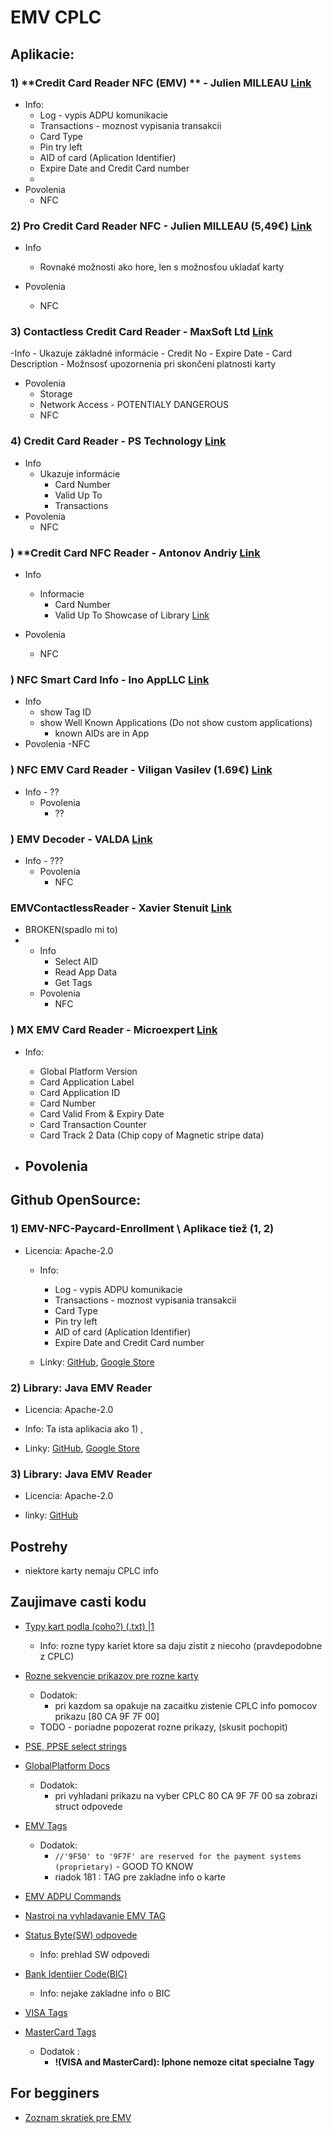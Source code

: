 # EMV CPLC

## Aplikacie:

### 1) **Credit Card Reader NFC (EMV) ** - Julien MILLEAU [Link](https://play.google.com/store/apps/details?id=com.github.devnied.emvnfccard)
  - Info: 
      - Log - vypis ADPU komunikacie 
      - Transactions - moznost vypisania transakcii
      - Card Type 
      - Pin try left
      - AID of card (Aplication Identifier)
      - Expire Date and Credit Card number
      - 
  - Povolenia 
      - NFC

### 2) **Pro Credit Card Reader NFC** - Julien MILLEAU (5,49€) [Link](https://play.google.com/store/apps/details?id=com.github.devnied.emvnfccard.pro)
  - Info
      - Rovnaké možnosti ako hore, len s možnosťou ukladať karty
  
  - Povolenia 
      - NFC

### 3) **Contactless Credit Card Reader** - MaxSoft Ltd [Link](https://play.google.com/store/apps/details?id=com.maxsoft.creditcardreader)
  -Info
      - Ukazuje základné informácie
          - Credit No
          - Expire Date
          - Card Description
      - Možnsosť upozornenia pri skončení platnosti karty

  - Povolenia 
      - Storage
      - Network Access - POTENTIALY DANGEROUS
      - NFC

### 4) **Credit Card Reader** - PS Technology [Link](https://play.google.com/store/apps/details?id=com.pstech.creditcardreaderapp)
  - Info
      -  Ukazuje informácie
          - Card Number
          - Valid Up To
          - Transactions
  - Povolenia
      - NFC

### ) **Credit Card NFC Reader - Antonov Andriy [Link](https://play.google.com/store/apps/details?id=com.pro100svitlo.nfccardread&hl=sk)
  - Info
      - Informacie 
          - Card Number
          - Valid Up To
      Showcase of Library [Link](https://github.com/pro100svitlo/Credit-Card-NFC-Reader)
      
  - Povolenia
      - NFC
   
### ) **NFC Smart Card Info** - Ino AppLLC [Link](https://play.google.com/store/apps/details?id=com.inoapp.cardinfo)
  - Info
      - show Tag ID
      - show Well Known Applications (Do not show custom applications)
          - known AIDs are in App 
  - Povolenia
      -NFC

### )  **NFC EMV Card Reader** - Viligan Vasilev (1.69€)  [Link](https://play.google.com/store/apps/details?id=com.pxdworks.nfcemvreader)
- Info
      - ??
  - Povolenia
      - ??

### ) **EMV Decoder** - VALDA [Link](https://play.google.com/store/apps/details?id=cz.valda.EMVDecoder)
- Info
      - ???
  - Povolenia
      - NFC

### **EMVContactlessReader** - Xavier Stenuit [Link](https://play.google.com/store/apps/details?id=com.development.ian.nfc_ian)
- BROKEN(spadlo mi to)
- 
  - Info
      - Select AID
      - Read App Data
      - Get Tags
  - Povolenia
      - NFC 

### ) **MX EMV Card Reader** - Microexpert [Link](https://play.google.com/store/apps/details?id=com.microexpert.www.mxemvreader)
  - Info:
      - Global Platform Version
      - Card Application Label
      - Card Application ID
      - Card Number
      - Card Valid From & Expiry Date
      - Card Transaction Counter
      - Card Track 2 Data (Chip copy of Magnetic stripe data)
  
  - Povolenia
      - 




## Github OpenSource:

### 1) **EMV-NFC-Paycard-Enrollment** \ Aplikace tiež (1, 2)
  - Licencia: Apache-2.0
      - Info: 
          - Log - vypis ADPU komunikacie 
          - Transactions - moznost vypisania transakcii
          - Card Type 
          - Pin try left
          - AID of card (Aplication Identifier)
          - Expire Date and Credit Card number
        
    - Linky: [GitHub](https://github.com/devnied/EMV-NFC-Paycard-Enrollment), [Google Store](https://play.google.com/store/apps/details?id=com.github.devnied.emvnfccard.pro)

### 2) **Library: Java EMV Reader**
  - Licencia: Apache-2.0
  - Info: Ta ista aplikacia ako 1) ,
  
  - Linky: [GitHub](https://github.com/devnied/EMV-NFC-Paycard-Enrollment), [Google Store](https://play.google.com/store/apps/details?id=com.github.devnied.emvnfccard.pro)

### 3) **Library: Java EMV Reader**
  - Licencia: Apache-2.0
  
  - linky: [GitHub](https://github.com/sasc999/javaemvreader)



## Postrehy
- niektore karty nemaju CPLC info


## Zaujimave casti kodu

- [ Typy kart podla (coho?)  (.txt)  |1](https://github.com/devnied/EMV-NFC-Paycard-Enrollment/blob/master/library/src/test/resources/smartcard_list.txt)
    - Info: rozne typy kariet ktore sa daju zistit z niecoho (pravdepodobne z CPLC)

- [Rozne sekvencie prikazov pre rozne karty](https://github.com/devnied/EMV-NFC-Paycard-Enrollment/tree/master/library/src/test/resources/data)
    - Dodatok:
        - pri kazdom sa opakuje na zacaitku zistenie CPLC info pomocov prikazu [80 CA 9F 7F 00] 
    - TODO - poriadne popozerat rozne prikazy, (skusit pochopit)

- [PSE, PPSE select strings](https://github.com/sasc999/javaemvreader/blob/f0d5920a94a0dc4be505fbb5dd03a7f1992f82bc/src/main/java/sasc/emv/EMVAPDUCommands.java#L53)

- [GlobalPlatform Docs](https://sourceforge.net/p/globalplatform/wiki/GPShell/)
    - Dodatok: 
        - pri vyhladani prikazu na vyber CPLC 80 CA 9F 7F 00 sa zobrazi struct odpovede

- [EMV Tags](https://github.com/sasc999/javaemvreader/blob/master/src/main/java/sasc/emv/EMVTags.java)
    -  Dodatok:
        - `//'9F50' to '9F7F' are reserved for the payment systems (proprietary)` - GOOD TO KNOW
        - riadok 181 : TAG pre zakladne info o karte
    
- [EMV ADPU Commands](https://github.com/sasc999/javaemvreader/blob/master/src/main/java/sasc/emv/EMVAPDUCommands.java#L26)

- [Nastroj na vyhladavanie EMV TAG](https://emvlab.org/emvtags/)

- [ Status Byte(SW) odpovede](https://github.com/sasc999/javaemvreader/blob/f0d5920a94a0dc4be505fbb5dd03a7f1992f82bc/src/main/java/sasc/emv/SW.java#L30)
    - Info: prehlad SW odpovedi

- [Bank Identiier Code(BIC)](https://github.com/sasc999/javaemvreader/blob/f0d5920a94a0dc4be505fbb5dd03a7f1992f82bc/src/main/java/sasc/emv/BankIdentifierCode.java#L24)
    - Info:  nejake zakladne info o BIC
    
- [VISA  Tags]( https://github.com/sasc999/javaemvreader/blob/master/src/main/java/sasc/emv/system/visa/VISATags.java)

- [MasterCard Tags]( https://github.com/sasc999/javaemvreader/blob/master/src/main/java/sasc/emv/system/mastercard) 
  - Dodatok : 
      - **!(VISA and MasterCard):  Iphone nemoze citat specialne Tagy**
## For begginers
- [Zoznam skratiek pre EMV](https://www.level2kernel.com/emv_glossary.html)

